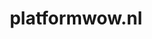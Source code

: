 ---
layout: post
title:  "platformwow.nl"
internal_url:  "/dutchgov/platformwow.nl.html"
subdomains_count: 11
all_subdomains_count: 13
urls_count: 10
ssl_rank: 0
http_rank: 53.5
url_link: /data/platformwow.nl/urls.txt
all_subdomains_link: /data/platformwow.nl/all_subdomains.txt
subdomains_link: /data/platformwow.nl/subdomains.txt
categories: dutchgov
---